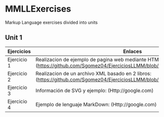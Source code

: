 # MMLLExercises

Markup Language exercises divided into units

## Unit 1

Ejercicios  | Enlaces
----------- | -----------
Ejercicio 1 | Realizacion de ejemplo de pagina web mediante HTML: (https://github.com/Sgomez04/EjerciciosLLMM/blob/master/Tema1/Ejercicio%201)
Ejercicio 2 | Realizacion de un archivo XML basado en 2 libros: (https://github.com/Sgomez04/EjerciciosLLMM/blob/master/Tema1/Ejercicio%202)
Ejercicio 3 | Información de SVG y ejemplo: (Http://google.com)
Ejercicio 4 | Ejemplo de lenguaje MarkDown: (Http://google.com)
